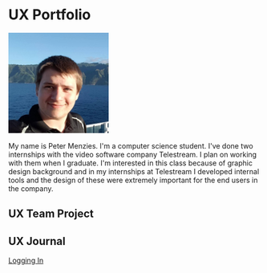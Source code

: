 # UX Portfolio

<img src="assets/16114624_649188098594244_1056853292021369709_n.jpg" width="200" />

My name is Peter Menzies. I'm a computer science student. I've done two internships with the video software company Telestream. I plan on working with them when I graduate. I'm interested in this class because of graphic design background and in my internships at Telestream I developed internal tools and the design of these were extremely important for the end users in the company.

## UX Team Project


## UX Journal

<a href="LOGIN.md">Logging In</a>
